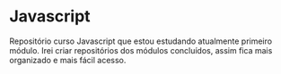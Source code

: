 # Javascript
Repositório curso Javascript que estou estudando atualmente primeiro módulo. 
Irei criar repositórios dos módulos concluídos, assim fica mais organizado e mais fácil acesso. 
